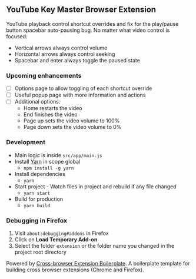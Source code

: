## YouTube Key Master Browser Extension

[licence-card]: https://img.shields.io/badge/License-MIT-blue.svg
[licence-link]: http://opensource.org/licenses/MIT "MIT License"

YouTube playback control shortcut overrides and fix for the play/pause button spacebar auto-pausing bug. No matter what video control is focused:

* Vertical arrows always control volume
* Horizontal arrows always control seeking
* Spacebar and enter always toggle the paused state

### Upcoming enhancements

* [ ] Options page to allow toggling of each shortcut override
* [ ] Useful popup page with more information and actions
* [ ] Additional options:
  * Home restarts the video
  * End finishes the video
  * Page up sets the video volume to 100%
  * Page down sets the video volume to 0%

### Development
* Main logic is inside `src/app/main.js`
* Install [Yarn](https://yarnpkg.com) in scope global
  * `npm install -g yarn`
* Install dependencies
  * `yarn`
* Start project - Watch files in project and rebuild if any file changed
  * `yarn start`
* Build for production
  * `yarn build`

### Debugging in Firefox

1. Visit `about:debugging#addons` in Firefox
2. Click on **Load Temporary Add-on**
3. Select the folder `extension` or the folder name you changed in the project root directory

Powered by [Cross-browser Extension Boilerplate](https://github.com/williankeller/browser-extension-boilerplate).
A boilerplate template for building cross browser extensions (Chrome and Firefox).
